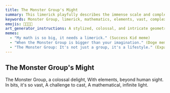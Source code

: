 ```yaml
---
title: The Monster Group's Might
summary: This limerick playfully describes the immense scale and complexity of the Monster Group, a mathematical entity with an astronomical number of elements, highlighting its vastness and the challenge it presents to human comprehension.
keywords: Monster Group, limerick, mathematics, elements, vast, complexity, challenge, infinite, light
emojis: 🌌🔢✨🤔
art_generator_instructions: A stylized, colossal, and intricate geometric shape (representing the Monster Group) radiating an immense, almost blinding light. Tiny human figures are seen attempting to grasp its scale, looking overwhelmed but also awestruck. The overall feeling should be one of profound intellectual challenge, awe, and the beauty of abstract mathematical concepts.
memes:
  - "My math is so big, it needs a limerick." (Success Kid meme)
  - "When the Monster Group is bigger than your imagination." (Doge meme)
  - "The Monster Group: It's not just a group, it's a lifestyle." (Expanding Brain meme)
---
```

## The Monster Group's Might

The Monster Group, a colossal delight,
With elements, beyond human sight.
In bits, it's so vast,
A challenge to cast,
A mathematical, infinite light.